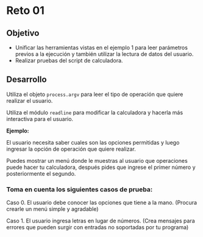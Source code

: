 # Reto 01
## Objetivo

- Unificar las herramientas vistas en el ejemplo 1 para leer parámetros previos a la ejecución y también utilizar la lectura de datos del usuario.
- Realizar pruebas del script de calculadora.

## Desarrollo

Utiliza el objeto `process.argv` para leer el tipo de operación que quiere realizar el usuario.

Utiliza el módulo `readline` para modificar la calculadora y hacerla más interactiva para el usuario. 

**Ejemplo:** 

El usuario necesita saber cuales son las opciones permitidas y luego ingresar la opción de operación que quiere realizar. 

Puedes mostrar un menú donde le muestras al usuario que operaciones puede hacer tu calculadora, después pides que ingrese el primer número y posteriormente el segundo. 

### Toma en cuenta los siguientes casos de prueba:

Caso 0. El usuario debe conocer las opciones que tiene a la mano. (Procura crearle un menú simple y agradable)

Caso 1. El usuario ingresa letras en lugar de números. (Crea mensajes para errores que pueden surgir con entradas no soportadas por tu programa)